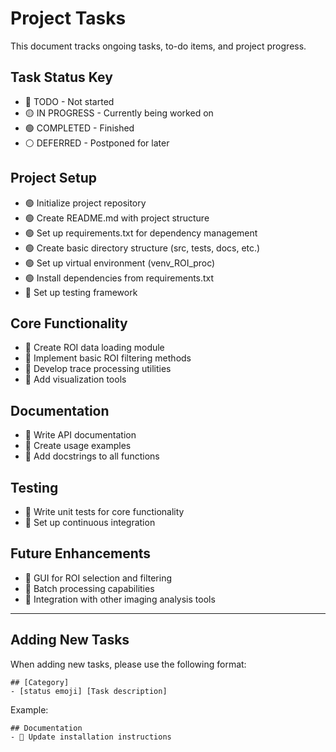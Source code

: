 # Project Tasks

This document tracks ongoing tasks, to-do items, and project progress.

## Task Status Key
- 🔴 TODO - Not started
- 🟡 IN PROGRESS - Currently being worked on
- 🟢 COMPLETED - Finished
- ⚪ DEFERRED - Postponed for later

## Project Setup
- 🟢 Initialize project repository
- 🟢 Create README.md with project structure
- 🟢 Set up requirements.txt for dependency management
- 🟢 Create basic directory structure (src, tests, docs, etc.)
- 🟢 Set up virtual environment (venv_ROI_proc)
- 🟢 Install dependencies from requirements.txt
- 🔴 Set up testing framework

## Core Functionality
- 🔴 Create ROI data loading module
- 🔴 Implement basic ROI filtering methods
- 🔴 Develop trace processing utilities
- 🔴 Add visualization tools

## Documentation
- 🔴 Write API documentation
- 🔴 Create usage examples
- 🔴 Add docstrings to all functions

## Testing
- 🔴 Write unit tests for core functionality
- 🔴 Set up continuous integration

## Future Enhancements
- 🔴 GUI for ROI selection and filtering
- 🔴 Batch processing capabilities
- 🔴 Integration with other imaging analysis tools

---

## Adding New Tasks

When adding new tasks, please use the following format:

```
## [Category]
- [status emoji] [Task description]
```

Example:
```
## Documentation
- 🔴 Update installation instructions
``` 